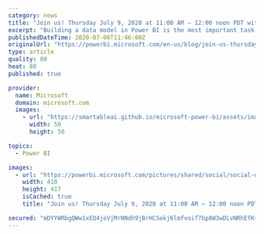 ```yaml
---
category: news
title: "Join us! Thursday July 9, 2020 at 11:00 AM – 12:00 noon PDT with Reza Rad!"
excerpt: "Building a data model in Power BI is the most important task you should do properly in your Power BI solution. This session is about the most common design pattern models of Power BI; Building the Star Schema with fact table and dimension tables, understand the relationships, building common models such"
publishedDateTime: 2020-07-06T11:46:00Z
originalUrl: "https://powerbi.microsoft.com/en-us/blog/join-us-thursday-july-9-2020-at-1100-am-1200-noon-pdt-with-reza-rad/"
type: article
quality: 80
heat: 80
published: true

provider:
  name: Microsoft
  domain: microsoft.com
  images:
    - url: "https://smartableai.github.io/microsoft-power-bi/assets/images/organizations/microsoft.com-50x50.jpg"
      width: 50
      height: 50

topics:
  - Power BI

images:
  - url: "https://powerbi.microsoft.com/pictures/shared/social/social-default-image.png"
    width: 418
    height: 417
    isCached: true
    title: "Join us! Thursday July 9, 2020 at 11:00 AM – 12:00 noon PDT with Reza Rad!"

secured: "mDYYWRbgQWw1xEQ4joVjMrNNdh9jBrHCSekj6lmfvoif7bp8W3wDLvNRhEfK+u5SWddrM1ZerqflW3Bc1bk51Vvo8F7Jl1H5aW3hOZtlBwenb0DyErR29GBTPHjKaHto4QfJ+5sj9LQi1uxTQiHsncVth9GULcIZtK4KKO3Tzo35PtppztUQe8W/9yqpnhYqdmrIrjEATF+YApxhIWSrP4VuT18qFvVWfwzKODpneWAVSobrCQYaGvWFiHmloPmdPKqZuvu0dgeBRib40/c4jCpAjdtU1QthNJpW5Kt2hJVZiVlIaC4apUT9Ampex1WHm4yUfyOGLD1kb6Os7gWf7Q==;kk9qZFcBzixSyoh/t5qxDw=="
---
```


